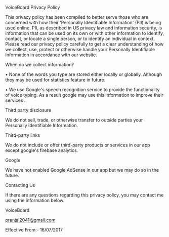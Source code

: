 VoiceBoard Privacy Policy 


This privacy policy has been compiled to better serve those who are concerned with how their 'Personally Identifiable Information' (PII) is being used online. PII, as described in US privacy law and information security, is information that can be used on its own or with other information to identify, contact, or locate a single person, or to identify an individual in context. Please read our privacy policy carefully to get a clear understanding of how we collect, use, protect or otherwise handle your Personally Identifiable Information in accordance with our website. 



When do we collect information? 


• None of the words you type are stored either locally or globally. Although​  they may be used for statistics​ feature in future.

​• We use Google's speech recognition​ service to provide the functionality​  of voice typing. As a result google may use this information​ to improve their services .

 Third party disclosure 
 
We do not sell, trade, or otherwise transfer to outside parties your Personally Identifiable Information. 


Third-party links 


We do not include or offer third-party products or services in our app except google's firebase analytics. 


Google 


We have not enabled Google AdSense in our app but we may do so in the future. 


Contacting Us 


If there are any questions regarding this privacy policy, you may contact me using the information below. 


VoiceBoard

pranjal2041@gmail.com 


Effective From:- 16/07/2017 


